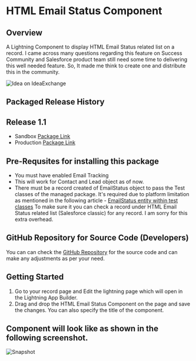 # HTML Email Status Component
## Overview
A Lightning Component to display HTML Email Status related list on a record. I came across many questions regarding this feature on Success Community and Salesforce product team still need some time to delivering this well needed feature. So, It made me think to create one and distribute this in the community.

![Idea on IdeaExchange](https://image.prntscr.com/image/fwSvW2R_QaOzKUGOxt9m9w.png)

## Packaged Release History
## Release 1.1
- Sandbox [Package Link](https://test.salesforce.com/packaging/installPackage.apexp?p0=04t7F000001yevB)
- Production [Package Link](https://login.salesforce.com/packaging/installPackage.apexp?p0=04t7F000001yevB)

## Pre-Requsites for installing this package
- You must have enabled Email Tracking 
- This will work for Contact and Lead object as of now.
- There must be a record created of EmailStatus object to pass the Test classes of the managed package. It's required due to platform limitation as mentioned in the following article - 
[EmailStatus entity within test classes](https://help.salesforce.com/articleView?id=000247964&language=en_US&type=1)
To make sure it you can check a record under HTML Email Status related list (Salesforce classic) for any record. I am sorry for this extra overhead.

## GitHub Repository for Source Code (Developers)
You can can check the [GitHub Repository](https://github.com/sfcure/HTML-Email-Status-Component) for the source code and can make any adjustments as per your need.

## Getting Started
1. Go to your record page and Edit the lightning page which will open in the Lightning App Builder.
2. Drag and drop the HTML Email Status Component on the page and save the changes. You can also specify the title of the component.

## Component will look like as shown in the following screenshot.
![Snapshot](https://image.prntscr.com/image/xTN6Ecg_S9aViSUcl1NaQg.png)
